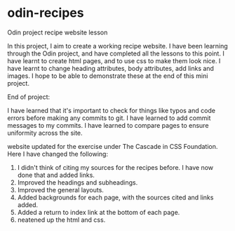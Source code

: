 # odin-recipes
Odin project recipe website lesson


In this project, I aim to create a working recipe website. 
I have been learning through the Odin project, 
and have completed all the lessons to this point. 
I have learnt to create html pages, and to use css to make them look nice. 
I have learnt to change heading attributes, body attributes,
add links and images. 
I hope to be able to demonstrate these at the end of this mini project. 

End of project: 

I have learned that it's important to check for things like typos and code errors before making any commits to git.
I have learned to add commit messages to my commits.
I have learned to compare pages to ensure uniformity across the site.

website updated for the exercise under The Cascade in CSS Foundation. Here I have changed the following:

1. I didn't think of citing my sources for the recipes before. I have now done that and added links.
2. Improved the headings and subheadings.
3. Improved the general layouts.
4. Added backgrounds for each page, with the sources cited and links added.
4. Added a return to index link at the bottom of each page.
4. neatened up the html and css.

